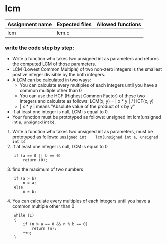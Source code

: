 # lcm

| Assignment name | Expected files | Allowed functions |
| --------------- | -------------  | ----------------- |
| lcm        | lcm.c     |              |

### write the code step by step:
* Write a function who takes two unsigned int as parameters and returns the computed LCM of those parameters.
* LCM (Lowest Common Multiple) of two non-zero integers is the smallest postive integer divisible by the both integers.
* A LCM can be calculated in two ways:
  - You can calculate every multiples of each integers until you have a common multiple other than 0
  - You can use the HCF (Highest Common Factor) of these two integers and calculate as follows: LCM(x, y) = | x * y | / HCF(x, y)
  - | x * y | means "Absolute value of the product of x by y"
* If at least one integer is null, LCM is equal to 0.
* Your function must be prototyped as follows: unsigned int    lcm(unsigned int a, unsigned int b);

1. Write a function who takes two unsigned int as parameters, must be prototyped as follows: ``` unsigned int    lcm(unsigned int a, unsigned int b) ```
2. If at least one integer is null, LCM is equal to 0
```
	if (a == 0 || b == 0)
		return (0);
```

3. find the maximum of two numbers
```
	if (a > b)
		n = a;
	else
		n = b;
```
4. You can calculate every multiples of each integers until you have a common multiple other than 0
```
	while (1)
	{
		if (n % a == 0 && n % b == 0)
			return (n);
		++n;
	}
```
